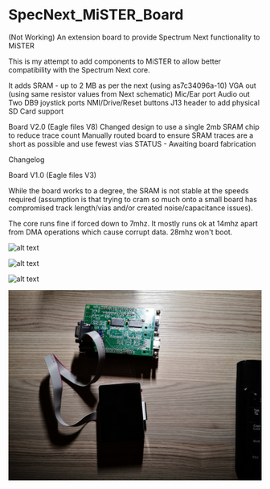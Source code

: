 # SpecNext_MiSTER_Board
(Not Working) An extension board to provide Spectrum Next functionality to MiSTER

This is my attempt to add components to MiSTER to allow better compatibility with the Spectrum Next core.

It adds
SRAM - up to 2 MB as per the next (using as7c34096a-10)
VGA out (using same resistor values from Next schematic)
Mic/Ear port
Audio out
Two DB9 joystick ports
NMI/Drive/Reset buttons
J13 header to add physical SD Card support

Board V2.0 (Eagle files V8)
Changed design to use a single 2mb SRAM chip to reduce trace count
Manually routed board to ensure SRAM traces are a short as possible and use fewest vias
STATUS - Awaiting board fabrication

Changelog

Board V1.0 (Eagle files V3)

While the board works to a degree, the SRAM is not stable at the speeds required (assumption is that trying to cram so much onto a small board has compromised track length/vias and/or created noise/capacitance issues).

The core runs fine if forced down to 7mhz.  It mostly runs ok at 14mhz apart from DMA operations which cause corrupt data.  28mhz won't boot.

![alt text](https://github.com/dave18/SpecNext_MiSTER_Board/blob/main/M-N-SRAM-V3_Bare_Board.jpg)

![alt text](https://github.com/dave18/SpecNext_MiSTER_Board/blob/main/M-N-SRAM-V3_Board_Top.jpg)

![alt text](https://github.com/dave18/SpecNext_MiSTER_Board/blob/main/M-N-SRAM-V3_Board_Bottom.jpg)

![alt text](https://github.com/dave18/SpecNext_MiSTER_Board/blob/main/M-N-SRAM-V3_Board_Attached.jpg)

